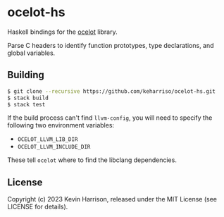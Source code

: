 # ocelot-hs

Haskell bindings for the [ocelot](https://github.com/keharriso/ocelot) library.

Parse C headers to identify function prototypes, type declarations, and global variables.

## Building

```bash
$ git clone --recursive https://github.com/keharriso/ocelot-hs.git
$ stack build
$ stack test
```

If the build process can't find `llvm-config`, you will need to specify the following two environment variables:

* `OCELOT_LLVM_LIB_DIR`
* `OCELOT_LLVM_INCLUDE_DIR`

These tell `ocelot` where to find the libclang dependencies.

## License

Copyright (c) 2023 Kevin Harrison, released under the MIT License (see LICENSE for details).